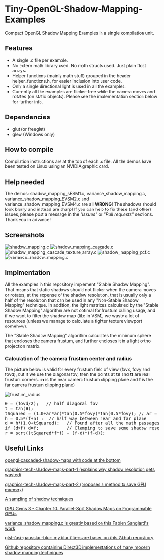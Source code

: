 # Tiny-OpenGL-Shadow-Mapping-Examples
Compact OpenGL Shadow Mapping Examples in a single compilation unit.


## Features
* A single .c file per example.
* No extern math library used. No math structs used. Just plain float arrays.
* Helper functions (mainly math stuff) grouped in the header helper_functions.h, for easier inclusion into user code.
* Only a single directional light is used in all the examples.
* Currently all the examples are flicker-free while the camera moves and rotates (on static objects). Please see the implementation section below for further info.


## Dependencies
* glut (or freeglut)
* glew (Windows only)


## How to compile
Compilation instructions are at the top of each .c file.
All the demos have been tested on Linux using an NVIDIA graphic card.

## Help needed
The demos: shadow_mapping_sESM1.c, variance_shadow_mapping.c, variance_shadow_mapping_EVSM2.c and variance_shadow_mapping_EVSM4.c are all **WRONG**! The shadows should look blurry and instead are sharp! If you can help to fix these (and other) issues, please post a message in the *"Issues"* or *"Pull requests"* sections. Thank you in advance!

## Screenshots
![shadow_mapping.c](./screenshots/shadow_mapping.png)
![shadow_mapping_cascade.c](./screenshots/shadow_mapping_cascade.png)
![shadow_mapping_cascade_texture_array.c](./screenshots/shadow_mapping_cascade_texture_array.png)
![shadow_mapping_pcf.c](./screenshots/shadow_mapping_pcf.png)
![variance_shadow_mapping.c](./screenshots/variance_shadow_mapping.png)

## Implmentation
All the examples in this repository implement "Stable Shadow Mapping".
That means that static shadows should not flicker when the camera moves or rotates, at the expense of the shadow resolution, that is usually only a half of the resolution that can be used in any "Non-Stable Shadow Mapping" technique.
In addition, the light matrices calculated by the "Stable Shadow Mapping" algorithm are not optimal for frustum culling usage, and if we want to filter the shadow map (like in VSM), we waste a lot of resources (unless we manage to calculate a tighter texture viewport somehow).

The "Stable Shadow Mapping" algorithm calculates the minimum sphere that encloses the camera frustum, and further encloses it in a light ortho projection matrix.

### Calculation of the camera frustum center and radius
The picture below is valid for every frustum field of view (fovx, fovy and fovd), but if we use the diagonal fov, then the points at **tn** and **tf** are real frustum corners.
(**n** is the near camera frustum clipping plane and **f** is the far camera frustum clipping plane)

![frustum_radius](./screenshots/frustum_radius.png)
<pre>
θ = (fovd/2);   // half diagonal fov
t = tan(θ);
tSquared = (1.0+ar*ar)*tan(0.5*fovy)*tan(0.5*fovy); // ar = camera aspect ratio
h = 0.5*(f+n) ;  // half way between near and far plane
d = h*(1.0+tSquared);   // Found after all the math passages from the picture above
if (d>f) d=f;           // Clamping to save some shadow resolution
r = sqrt((tSquared*f*f) + (f-d)*(f-d));
</pre>


## Useful Links
[opengl-cascaded-shadow-maps with code at the bottom](https://johanmedestrom.wordpress.com/2016/03/18/opengl-cascaded-shadow-maps/)

[graphics-tech-shadow-maps-part-1 (explains why shadow resolution gets wasted)](http://the-witness.net/news/2010/03/graphics-tech-shadow-maps-part-1/)

[graphics-tech-shadow-maps-part-2 (proposes a method to save GPU memory)](http://the-witness.net/news/2010/04/graphics-tech-shadow-maps-part-2-save-25-texture-memory-and-possibly-much-more/)

[A sampling of shadow techniques](https://mynameismjp.wordpress.com/2013/09/10/shadow-maps/)

[GPU Gems 3 - Chapter 10. Parallel-Split Shadow Maps on Programmable GPUs](https://developer.nvidia.com/gpugems/GPUGems3/gpugems3_ch10.html)

[variance_shadow_mapping.c is greatly based on this Fabien Sanglard's work](http://fabiensanglard.net/shadowmappingVSM/)

[glsl-fast-gaussian-blur: my blur filters are based on this Github repository](https://github.com/Jam3/glsl-fast-gaussian-blur/)

[Github repository containing Direct3D implementations of many modern shadow mapping techniques](https://github.com/TheRealMJP/Shadows)






